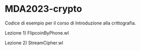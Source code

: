 # MDA2023-crypto

Codice di esempio per il corso di Introduzione alla crittografia.

Lezione 1) FlipcoinByPhone.wl

Lezione 2) StreamCipher.wl